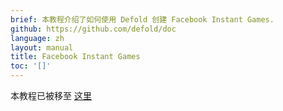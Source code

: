 ```yaml
---
brief: 本教程介绍了如何使用 Defold 创建 Facebook Instant Games.
github: https://github.com/defold/doc
language: zh
layout: manual
title: Facebook Instant Games
toc: '[]'
---
```


本教程已被移至 [这里](/extension-fbinstant)
